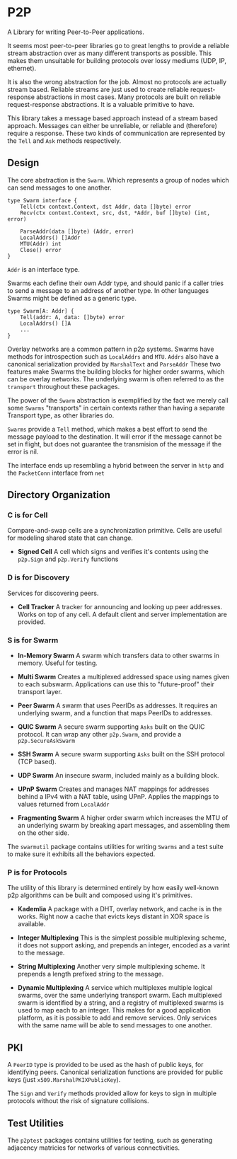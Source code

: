 # P2P
A Library for writing Peer-to-Peer applications.

It seems most peer-to-peer libraries go to great lengths to provide a reliable stream abstraction over as many different transports as possible.
This makes them unsuitable for building protocols over lossy mediums (UDP, IP, ethernet).

It is also the wrong abstraction for the job.  Almost no protocols are actually stream based.
Reliable streams are just used to create reliable request-response abstractions in most cases.
Many protocols are built on reliable request-response abstractions.
It is a valuable primitive to have.

This library takes a message based approach instead of a stream based approach.
Messages can either be unreliable, or reliable and (therefore) require a response.
These two kinds of communication are represented by the `Tell` and `Ask` methods respectively.

## Design
The core abstraction is the `Swarm`. Which represents a group of nodes which can send messages to one another.

```
type Swarm interface {
    Tell(ctx context.Context, dst Addr, data []byte) error
    Recv(ctx context.Context, src, dst, *Addr, buf []byte) (int, error)

    ParseAddr(data []byte) (Addr, error)
    LocalAddrs() []Addr
    MTU(Addr) int
    Close() error
}
```
`Addr` is an interface type.

Swarms each define their own Addr type, and should panic if a caller tries to send a message to an address of another type.
In other languages Swarms might be defined as a generic type.
```
type Swarm[A: Addr] {
    Tell(addr: A, data: []byte) error
    LocalAddrs() []A
    ...
}
```

Overlay networks are a common pattern in p2p systems.
Swarms have methods for introspection such as `LocalAddrs` and `MTU`.
`Addrs` also have a canonical serialization provided by `MarshalText` and `ParseAddr`
These two features make Swarms the building blocks for higher order swarms, which can be overlay networks.
The underlying swarm is often referred to as the `transport` throughout these packages.

The power of the `Swarm` abstraction is exemplified by the fact we merely call some `Swarms` "transports" in certain contexts rather than having a separate Transport type, as other libraries do.

`Swarms` provide a `Tell` method, which makes a best effort to send the message payload to the destination.
It will error if the message cannot be set in flight, but does not guarantee the transmision of the message if the error is nil.

The interface ends up resembling a hybrid between the server in `http` and the `PacketConn` interface from `net`

## Directory Organization 

### C is for Cell
Compare-and-swap cells are a synchronization primitive.
Cells are useful for modeling shared state that can change.

- **Signed Cell**
A cell which signs and verifies it's contents using the `p2p.Sign` and `p2p.Verify` functions

### D is for Discovery
Services for discovering peers.

- **Cell Tracker**
A tracker for announcing and looking up peer addresses.
Works on top of any cell.
A default client and server implementation are provided.

### S is for Swarm

- **In-Memory Swarm**
A swarm which transfers data to other swarms in memory. Useful for testing.

- **Multi Swarm**
Creates a multiplexed addressed space using names given to each subswarm.
Applications can use this to "future-proof" their transport layer.

- **Peer Swarm**
A swarm that uses PeerIDs as addresses.
It requires an underlying swarm, and a function that maps PeerIDs to addresses.

- **QUIC Swarm**
A secure swarm supporting `Asks` built on the QUIC protocol.
It can wrap any other `p2p.Swarm`, and provide a `p2p.SecureAskSwarm`

- **SSH Swarm**
A secure swarm supporting `Asks` built on the SSH protocol (TCP based).

- **UDP Swarm**
An insecure swarm, included mainly as a building block.

- **UPnP Swarm**
Creates and manages NAT mappings for addresses behind a IPv4 with a NAT table, using UPnP.
Applies the mappings to values returned from `LocalAddr`

- **Fragmenting Swarm**
A higher order swarm which increases the MTU of an underlying swarm by breaking apart messages,
and assembling them on the other side.

The `swarmutil` package contains utilities for writing `Swarms` and a test suite to make sure it exhibits all the behaviors expected.

### P is for Protocols

The utility of this library is determined entirely by how easily well-known p2p algorithms can be built and composed using it's primitives.

- **Kademlia**
A package with a DHT, overlay network, and cache is in the works.  Right now a cache that evicts keys distant in XOR space is available.

- **Integer Multiplexing**
This is the simplest possible multiplexing scheme, it does not support asking, and prepends an integer, encoded as a varint to the message.

- **String Multiplexing**
Another very simple multiplexing scheme.  It prepends a length prefixed string to the message.

- **Dynamic Multiplexing**
A service which multiplexes multiple logical swarms, over the same underlying transport swarm.
Each multiplexed swarm is identified by a string, and a registry of multiplexed swarms is used to map each to an integer.
This makes for a good application platform, as it is possible to add and remove services.  Only services with the same name will be able to send messages to one another.

## PKI
A `PeerID` type is provided to be used as the hash of public keys, for identifying peers.
Canonical serialization functions are provided for public keys (just `x509.MarshalPKIXPublicKey`).

The `Sign` and `Verify` methods provided allow for keys to sign in multiple protocols without the risk of signature collisions.

## Test Utilities
The `p2ptest` packages contains utilities for testing, such as generating adjacency matricies for networks of various connectivities.
